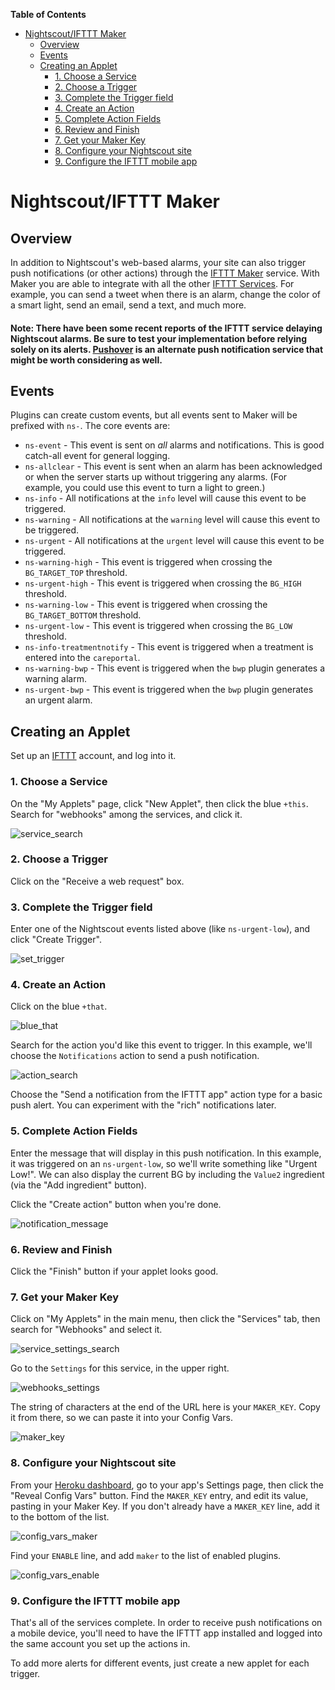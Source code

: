 **Table of Contents**

- [Nightscout/IFTTT Maker](#nightscoutifttt-maker)
  - [Overview](#overview)
  - [Events](#events)
  - [Creating an Applet](#creating-an-applet)
    - [1. Choose a Service](#1.-Choose-a-Service)
    - [2. Choose a Trigger](#2.-Choose-a-Trigger)
    - [3. Complete the Trigger field](#3.-Complete-the-Trigger-field)
    - [4. Create an Action](#4.-Create-an-Action)
    - [5. Complete Action Fields](#5.-Complete-Action-Fields)
    - [6. Review and Finish](#6.-Review-and-Finish)
    - [7. Get your Maker Key](#7.-Get-your-Maker-Key)
    - [8. Configure your Nightscout site](#8.-Configure-your-Nightscout-site)
    - [9. Configure the IFTTT mobile app](#9.-Configure-the-IFTTT-mobile-app)

Nightscout/IFTTT Maker
======================================

## Overview

In addition to Nightscout's web-based alarms, your site can also trigger push notifications (or other actions) through the [IFTTT Maker](https://ifttt.com/maker) service. With Maker you are able to integrate with all the other [IFTTT Services](https://ifttt.com/channels). For example, you can send a tweet when there is an alarm, change the color of a smart light, send an email, send a text, and much more.

#### Note: There have been some recent reports of the IFTTT service delaying Nightscout alarms. Be sure to test your implementation before relying solely on its alerts. [Pushover](https://github.com/nightscout/cgm-remote-monitor/blob/dev/README.md#pushover) is an alternate push notification service that might be worth considering as well.

## Events

 Plugins can create custom events, but all events sent to Maker will be prefixed with `ns-`. The core events are:

  * `ns-event` - This event is sent on *all* alarms and notifications. This is good catch-all event for general logging.
  * `ns-allclear` - This event is sent when an alarm has been acknowledged or when the server starts up without triggering any alarms.  (For example, you could use this event to turn a light to green.)
  * `ns-info` - All notifications at the `info` level will cause this event to be triggered.
  * `ns-warning` - All notifications at the `warning` level will cause this event to be triggered.
  * `ns-urgent` - All notifications at the `urgent` level will cause this event to be triggered.
  * `ns-warning-high` - This event is triggered when crossing the `BG_TARGET_TOP` threshold.
  * `ns-urgent-high` - This event is triggered when crossing the `BG_HIGH` threshold.
  * `ns-warning-low` - This event is triggered when crossing the `BG_TARGET_BOTTOM` threshold.
  * `ns-urgent-low` - This event is triggered when crossing the `BG_LOW` threshold.
  * `ns-info-treatmentnotify` - This event is triggered when a treatment is entered into the `careportal`.
  * `ns-warning-bwp` - This event is triggered when the `bwp` plugin generates a warning alarm.
  * `ns-urgent-bwp` - This event is triggered when the `bwp` plugin generates an urgent alarm.

## Creating an Applet
Set up an [IFTTT](https://ifttt.com/) account, and log into it.

### 1. Choose a Service
On the "My Applets" page, click "New Applet", then click the blue `+this`. Search for "webhooks" among the services, and click it.

![service_search](./maker-setup-images/service_search.jpg)

### 2. Choose a Trigger
Click on the "Receive a web request" box.

### 3. Complete the Trigger field
Enter one of the Nightscout events listed above (like `ns-urgent-low`), and click "Create Trigger".

![set_trigger](./maker-setup-images/set_trigger.jpg)
  
### 4. Create an Action
Click on the blue `+that`.

![blue_that](./maker-setup-images/blue_that.jpg)

Search for the action you'd like this event to trigger. In this example, we'll choose the `Notifications` action to send a push notification.

![action_search](./maker-setup-images/action_search.jpg)

Choose the "Send a notification from the IFTTT app" action type for a basic push alert. You can experiment with the "rich" notifications later.

### 5. Complete Action Fields
Enter the message that will display in this push notification. In this example, it was triggered on an `ns-urgent-low`, so we'll write something like "Urgent Low!". We can also display the current BG by including the `Value2` ingredient (via the "Add ingredient" button).

Click the "Create action" button when you're done.

![notification_message](./maker-setup-images/notification_message.jpg)

### 6. Review and Finish
Click the "Finish" button if your applet looks good.

### 7. Get your Maker Key

Click on "My Applets" in the main menu, then click the "Services" tab, then search for "Webhooks" and select it.

![service_settings_search](./maker-setup-images/service_settings_search.jpg)

Go to the `Settings` for this service, in the upper right.

![webhooks_settings](./maker-setup-images/webhooks_settings.jpg)

The string of characters at the end of the URL here is your `MAKER_KEY`. Copy it from there, so we can paste it into your Config Vars.

![maker_key](./maker-setup-images/maker_key.jpg)

### 8. Configure your Nightscout site
From your [Heroku dashboard](https://dashboard.heroku.com), go to your app's Settings page, then click the "Reveal Config Vars" button. Find the `MAKER_KEY` entry, and edit its value, pasting in your Maker Key. If you don't already have a `MAKER_KEY` line, add it to the bottom of the list.

![config_vars_maker](./maker-setup-images/config_vars_maker.jpg)

Find your `ENABLE` line, and add `maker` to the list of enabled plugins.

![config_vars_enable](./maker-setup-images/config_vars_enable.jpg)

### 9. Configure the IFTTT mobile app
That's all of the services complete. In order to receive push notifications on a mobile device, you'll need to have the IFTTT app installed and logged into the same account you set up the actions in.

To add more alerts for different events, just create a new applet for each trigger.

